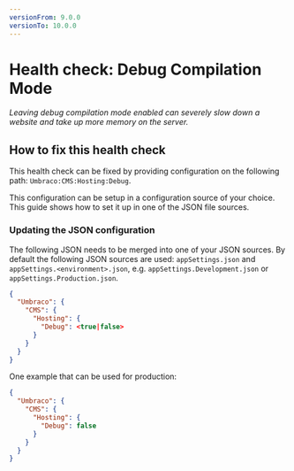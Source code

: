 ```yaml
---
versionFrom: 9.0.0
versionTo: 10.0.0
---
```


# Health check: Debug Compilation Mode

_Leaving debug compilation mode enabled can severely slow down a website and take up more memory on the server._

## How to fix this health check

This health check can be fixed by providing configuration on the following path: `Umbraco:CMS:Hosting:Debug`.

This configuration can be setup in a configuration source of your choice. This guide shows how to set it up in one of the JSON file sources.

### Updating the JSON configuration

The following JSON needs to be merged into one of your JSON sources. By default the following JSON sources are used: `appSettings.json` and `appSettings.<environment>.json`, e.g. `appSettings.Development.json` or `appSettings.Production.json`.

```json
{
  "Umbraco": {
    "CMS": {
      "Hosting": {
        "Debug": <true|false>
      }
    }
  }
}
```

One example that can be used for production:

```json
{
  "Umbraco": {
    "CMS": {
      "Hosting": {
        "Debug": false
      }
    }
  }
}
```
